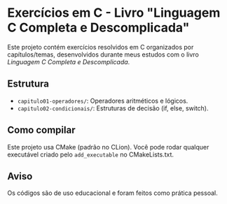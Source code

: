 # Exercícios em C - Livro "Linguagem C Completa e Descomplicada"

Este projeto contém exercícios resolvidos em C organizados por capítulos/temas, desenvolvidos durante meus estudos com o livro *Linguagem C Completa e Descomplicada*.

## Estrutura

- `capitulo01-operadores/`: Operadores aritméticos e lógicos.
- `capitulo02-condicionais/`: Estruturas de decisão (if, else, switch).

## Como compilar

Este projeto usa CMake (padrão no CLion). Você pode rodar qualquer executável criado pelo `add_executable` no CMakeLists.txt.

## Aviso

Os códigos são de uso educacional e foram feitos como prática pessoal.
